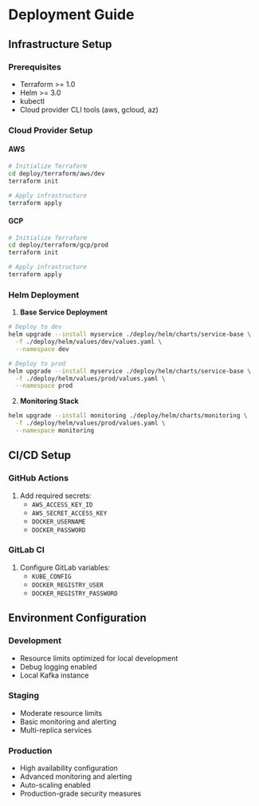 # Deployment Guide

## Infrastructure Setup

### Prerequisites
- Terraform >= 1.0
- Helm >= 3.0
- kubectl
- Cloud provider CLI tools (aws, gcloud, az)

### Cloud Provider Setup

#### AWS
```bash
# Initialize Terraform
cd deploy/terraform/aws/dev
terraform init

# Apply infrastructure
terraform apply
```

#### GCP
```bash
# Initialize Terraform
cd deploy/terraform/gcp/prod
terraform init

# Apply infrastructure
terraform apply
```

### Helm Deployment

1. **Base Service Deployment**
```bash
# Deploy to dev
helm upgrade --install myservice ./deploy/helm/charts/service-base \
  -f ./deploy/helm/values/dev/values.yaml \
  --namespace dev

# Deploy to prod
helm upgrade --install myservice ./deploy/helm/charts/service-base \
  -f ./deploy/helm/values/prod/values.yaml \
  --namespace prod
```

2. **Monitoring Stack**
```bash
helm upgrade --install monitoring ./deploy/helm/charts/monitoring \
  -f ./deploy/helm/values/prod/values.yaml \
  --namespace monitoring
```

## CI/CD Setup

### GitHub Actions
1. Add required secrets:
   - `AWS_ACCESS_KEY_ID`
   - `AWS_SECRET_ACCESS_KEY`
   - `DOCKER_USERNAME`
   - `DOCKER_PASSWORD`

### GitLab CI
1. Configure GitLab variables:
   - `KUBE_CONFIG`
   - `DOCKER_REGISTRY_USER`
   - `DOCKER_REGISTRY_PASSWORD`

## Environment Configuration

### Development
- Resource limits optimized for local development
- Debug logging enabled
- Local Kafka instance

### Staging
- Moderate resource limits
- Basic monitoring and alerting
- Multi-replica services

### Production
- High availability configuration
- Advanced monitoring and alerting
- Auto-scaling enabled
- Production-grade security measures
